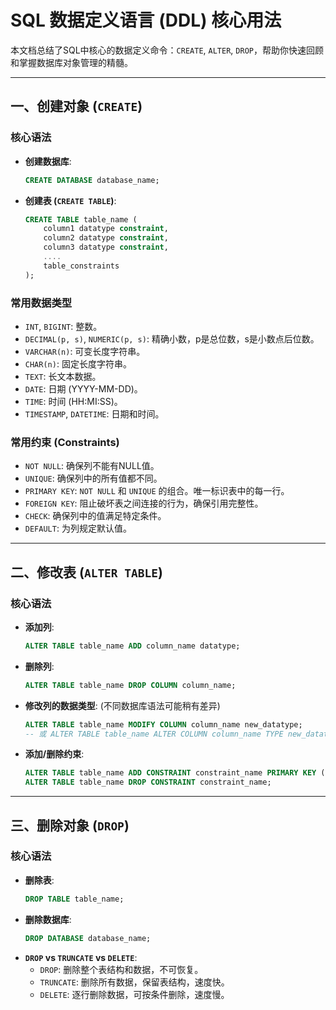 # SQL 数据定义语言 (DDL) 核心用法

本文档总结了SQL中核心的数据定义命令：`CREATE`, `ALTER`, `DROP`，帮助你快速回顾和掌握数据库对象管理的精髓。

---

## 一、创建对象 (`CREATE`)

### 核心语法
- **创建数据库**:
  ```sql
  CREATE DATABASE database_name;
  ```
- **创建表 (`CREATE TABLE`)**:
  ```sql
  CREATE TABLE table_name (
      column1 datatype constraint,
      column2 datatype constraint,
      column3 datatype constraint,
      ....
      table_constraints
  );
  ```

### 常用数据类型
- `INT`, `BIGINT`: 整数。
- `DECIMAL(p, s)`, `NUMERIC(p, s)`: 精确小数，p是总位数，s是小数点后位数。
- `VARCHAR(n)`: 可变长度字符串。
- `CHAR(n)`: 固定长度字符串。
- `TEXT`: 长文本数据。
- `DATE`: 日期 (YYYY-MM-DD)。
- `TIME`: 时间 (HH:MI:SS)。
- `TIMESTAMP`, `DATETIME`: 日期和时间。

### 常用约束 (Constraints)
- `NOT NULL`: 确保列不能有NULL值。
- `UNIQUE`: 确保列中的所有值都不同。
- `PRIMARY KEY`: `NOT NULL` 和 `UNIQUE` 的组合。唯一标识表中的每一行。
- `FOREIGN KEY`: 阻止破坏表之间连接的行为，确保引用完整性。
- `CHECK`: 确保列中的值满足特定条件。
- `DEFAULT`: 为列规定默认值。

---

## 二、修改表 (`ALTER TABLE`)

### 核心语法
- **添加列**:
  ```sql
  ALTER TABLE table_name ADD column_name datatype;
  ```
- **删除列**:
  ```sql
  ALTER TABLE table_name DROP COLUMN column_name;
  ```
- **修改列的数据类型**: (不同数据库语法可能稍有差异)
  ```sql
  ALTER TABLE table_name MODIFY COLUMN column_name new_datatype;
  -- 或 ALTER TABLE table_name ALTER COLUMN column_name TYPE new_datatype;
  ```
- **添加/删除约束**:
  ```sql
  ALTER TABLE table_name ADD CONSTRAINT constraint_name PRIMARY KEY (column_name);
  ALTER TABLE table_name DROP CONSTRAINT constraint_name;
  ```

---

## 三、删除对象 (`DROP`)

### 核心语法
- **删除表**:
  ```sql
  DROP TABLE table_name;
  ```
- **删除数据库**:
  ```sql
  DROP DATABASE database_name;
  ```
- **`DROP` vs `TRUNCATE` vs `DELETE`**:
    - `DROP`: 删除整个表结构和数据，不可恢复。
    - `TRUNCATE`: 删除所有数据，保留表结构，速度快。
    - `DELETE`: 逐行删除数据，可按条件删除，速度慢。 